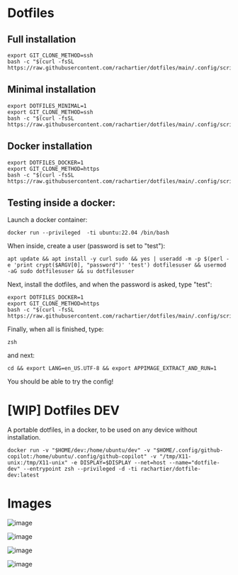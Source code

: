# Dotfiles

Full installation
--------------------

```
export GIT_CLONE_METHOD=ssh
bash -c "$(curl -fsSL https://raw.githubusercontent.com/rachartier/dotfiles/main/.config/scripts/first_install.sh)"
```

Minimal installation
--------------------

```
export DOTFILES_MINIMAL=1
export GIT_CLONE_METHOD=ssh
bash -c "$(curl -fsSL https://raw.githubusercontent.com/rachartier/dotfiles/main/.config/scripts/first_install.sh)"
```

Docker installation
--------------------

```
export DOTFILES_DOCKER=1
export GIT_CLONE_METHOD=https
bash -c "$(curl -fsSL https://raw.githubusercontent.com/rachartier/dotfiles/main/.config/scripts/first_install.sh)"
```

## Testing inside a docker:

Launch a docker container: 
```
docker run --privileged  -ti ubuntu:22.04 /bin/bash
```

When inside, create a user (password is set to "test"):
```
apt update && apt install -y curl sudo && yes | useradd -m -p $(perl -e 'print crypt($ARGV[0], "password")' 'test') dotfilesuser && usermod -aG sudo dotfilesuser && su dotfilesuser
```

Next, install the dotfiles, and when the password is asked, type "test":
```
export DOTFILES_DOCKER=1 
export GIT_CLONE_METHOD=https
bash -c "$(curl -fsSL https://raw.githubusercontent.com/rachartier/dotfiles/main/.config/scripts/first_install.sh)"
```

Finally, when all is finished, type:

```
zsh
```

and next:
```
cd && export LANG=en_US.UTF-8 && export APPIMAGE_EXTRACT_AND_RUN=1
```

You should be able to try the config!

# [WIP] Dotfiles DEV

A portable dotfiles, in a docker, to be used on any device without installation.

```
docker run -v "$HOME/dev:/home/ubuntu/dev" -v "$HOME/.config/github-copilot:/home/ubuntu/.config/github-copilot" -v "/tmp/X11-unix:/tmp/X11-unix" -e DISPLAY=$DISPLAY --net=host --name="dotfile-dev" --entrypoint zsh --privileged -d -ti rachartier/dotfile-dev:latest
```

# Images
![image](https://github.com/rachartier/dotfiles/assets/2057541/d70e00d6-8186-461e-af5b-94ea32e0a345)

![image](https://github.com/rachartier/dotfiles/assets/2057541/729ad6ea-7b5a-4227-8dbd-cbe11b13e908)

![image](https://github.com/rachartier/dotfiles/assets/2057541/2627c521-3d33-4ee1-aa23-bc5b4fc0b8cb)

![image](https://github.com/rachartier/dotfiles/assets/2057541/7abd0180-b034-49ed-b2aa-3b57a53af2aa)


